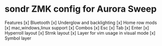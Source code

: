 # sondr ZMK config for Aurora Sweep

Features
[x] Bluetooth
[x] Underglow and backlighting
[x] Home row mods
[x] mac,windows,linux support
[x] Combos
    [x] Esc
    [x] Tab
    [x] Enter
[x] Hyperroll layout
[x] Strnk layout
[x] Layer for vim usage in visual mode
[x] Symbol layer

